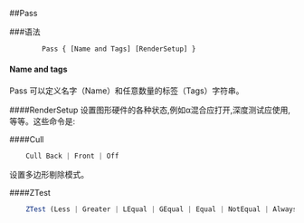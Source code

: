 ##Pass


###语法
```javascript
        Pass { [Name and Tags] [RenderSetup] }
```

#### Name and tags
Pass 可以定义名字（Name）和任意数量的标签（Tags）字符串。

####RenderSetup
设置图形硬件的各种状态,例如α混合应打开,深度测试应使用,等等。这些命令是:


####Cull
```javascript
    Cull Back | Front | Off
```
设置多边形剔除模式。

####ZTest
```javascript
    ZTest (Less | Greater | LEqual | GEqual | Equal | NotEqual | Always)
```




















